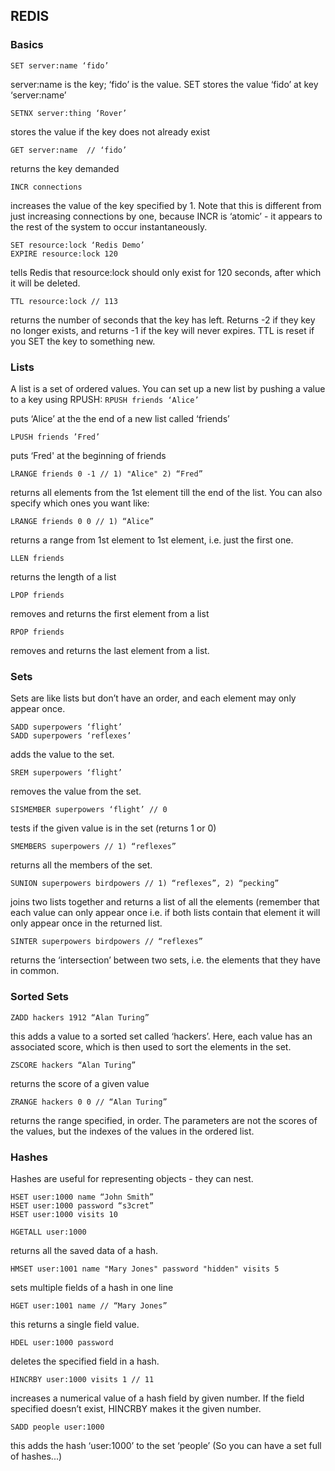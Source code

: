 ## REDIS

### Basics

`SET server:name ‘fido’`

server:name is the key; ‘fido’ is the value. SET stores the value ‘fido’ at key ‘server:name’

`SETNX server:thing ‘Rover’`

stores the value if the key does not already exist

`GET server:name  // ‘fido’`

returns the key demanded

`INCR connections`

increases the value of the key specified by 1. Note that this is different from just increasing connections by one, because INCR is ‘atomic’ - it appears to the rest of the system to occur instantaneously.

```
SET resource:lock ‘Redis Demo’
EXPIRE resource:lock 120
```
tells Redis that resource:lock should only exist for 120 seconds, after which it will be deleted.

`TTL resource:lock // 113`

returns the number of seconds that the key has left. Returns -2 if they key no longer exists, and returns -1 if the key will never expires. TTL is reset if you SET the key to something new.

### Lists 

A list is a set of ordered values. You can set up a new list by pushing a value to a key using RPUSH:
`RPUSH friends ‘Alice’`

puts ‘Alice’ at the the end of a new list called ‘friends’

`LPUSH friends ’Fred’`

puts ‘Fred' at the beginning of friends

`LRANGE friends 0 -1 // 1) "Alice" 2) “Fred”`

returns all elements from the 1st element till the end of the list. You can also specify which ones you want like:

`LRANGE friends 0 0 // 1) “Alice”`

returns a range from 1st element to 1st element, i.e. just the first one.

`LLEN friends`

returns the length of a list

`LPOP friends`  

removes and returns the first element from a list

`RPOP friends` 

removes and returns the last element from a list.

### Sets

Sets are like lists but don’t have an order, and each element may only appear once.

```
SADD superpowers ‘flight’
SADD superpowers ‘reflexes’
```
adds the value to the set.

`SREM superpowers ‘flight’`

removes the value from the set.

`SISMEMBER superpowers ‘flight’ // 0`

tests if the given value is in the set (returns 1 or 0)

`SMEMBERS superpowers // 1) “reflexes”`

returns all the members of the set.

`SUNION superpowers birdpowers // 1) “reflexes”, 2) “pecking”`

joins two lists together and returns a list of all the elements (remember that each value can only appear once i.e. if both lists contain that element it will only appear once in the returned list.

`SINTER superpowers birdpowers // “reflexes”`

returns the ‘intersection’ between two sets, i.e. the elements that they have in common.

### Sorted Sets

`ZADD hackers 1912 “Alan Turing”`

this adds a value to a sorted set called ‘hackers’. Here, each value has an associated score, which is then used to sort the elements in the set.

`ZSCORE hackers “Alan Turing”`

returns the score of a given value

`ZRANGE hackers 0 0 // “Alan Turing”`

returns the range specified, in order. The parameters are not the scores of the values, but the indexes of the values in the ordered list.

### Hashes

Hashes are useful for representing objects - they can nest.
```
HSET user:1000 name “John Smith”
HSET user:1000 password “s3cret”
HSET user:1000 visits 10
```

`HGETALL user:1000`

returns all the saved data of a hash.

`HMSET user:1001 name "Mary Jones" password "hidden" visits 5`

sets multiple fields of a hash in one line

`HGET user:1001 name // “Mary Jones”`

this returns a single field value.

`HDEL user:1000 password`

deletes the specified field in a hash.

`HINCRBY user:1000 visits 1 // 11`

increases a numerical value of a hash field by given number. If the field specified doesn’t exist, HINCRBY makes it the given number.

`SADD people user:1000`

this adds the hash ‘user:1000’ to the set ‘people’ (So you can have a set full of hashes...)
